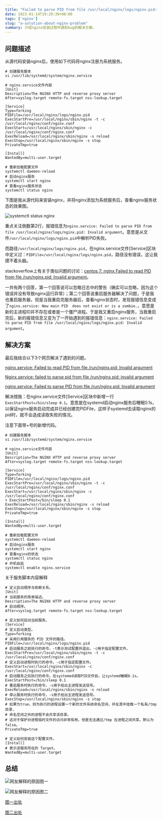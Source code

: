 ```yaml
---
title: "Failed to parse PID from file /usr/local/nginx/logs/nginx.pid: Invalid argument的解决方案"
date: 2023-01-14T19:29:39+08:00
tags: ['nginx']
slug: "a-solution-about-nginx-problem"
summary: 介绍nginx安装过程中遇到bug的解决方案。
---
```


## 问题描述

从源代码安装nginx后，使用如下代码将nginx注册为系统服务。

```shell
# 创建服务脚本
vi /usr/lib/systemd/system/nginx.service 

# nginx.service文件内容
[Unit]
Description=The NGINX HTTP and reverse proxy server
After=syslog.target remote-fs.target nss-lookup.target

[Service]
Type=forking
PIDFile=/usr/local/nginx/logs/nginx.pid
ExecStartPre=/usr/local/nginx/sbin/nginx -t -c /usr/local/nginx/conf/nginx.conf
ExecStart=/usr/local/nginx/sbin/nginx -c /usr/local/nginx/conf/nginx.conf
ExecReload=/usr/local/nginx/sbin/nginx -s reload
ExecStop=/usr/local/nginx/sbin/nginx -s stop
PrivateTmp=true

[Install]
WantedBy=multi-user.target

# 重新加载配置文件
systemctl daemon-reload
# 启动nginx服务
systemctl start nginx
# 查看nginx服务状态
systemctl status nginx
```

下图是我从源代码来安装nginx，并将nginx添加为系统服务后，查看nginx服务状态的效果图。

![systemctl status nginx](https://vip2.loli.io/2023/01/14/waiVO5Il7BftTKm.webp)

重点关注倒数第2行，报错信息为`nginx.service: Failed to parse PID from file /usr/local/nginx/logs/nginx.pid: Invalid argument`。意思是从文件`/usr/local/nginx/logs/nginx.pid`中解析PID失败。

而路径`/usr/local/nginx/logs/nginx.pid`，在nginx.service文件[Service]区块中定义过：`PIDFile=/usr/local/nginx/logs/nginx.pid`，路径没有错误，这让我摸不着头脑。

stackoverflow上有关于类似问题的讨论：[centos 7: nginx Failed to read PID from file /run/nginx.pid: Invalid argument](https://stackoverflow.com/questions/42544702/centos-7-nginx-failed-to-read-pid-from-file-run-nginx-pid-invalid-argument)。

一共有两个回答，第一个回答说可以忽略日志中的警告（确实可以忽略，因为这个错误并没有导致nginx运行异常）；第二个回答说重启服务器解决了问题，于是我也重启服务器，但是当我重启完服务器后，查看nginx状态时，发现报错信息变成了`nginx.service: New main PID  does not exist or is a zombie.`，意思是新的主进程ID并不存在或者是一个僵尸进程。于是我又重启nginx服务，当我重启完后，新的报错信息又变为了一开始遇到的报错信息：`nginx.service: Failed to parse PID from file /usr/local/nginx/logs/nginx.pid: Invalid argument`。



## 解决方案

最后我结合以下3个网页解决了遇到的问题。

[nginx.service: Failed to read PID from file /run/nginx.pid: Invalid argument](https://bugs.launchpad.net/ubuntu/+source/nginx/+bug/1581864)

[Nginx.service: failed to parse pid from file /run/nginx.pid: invalid argument](https://kodlogs.net/725/nginx-service-failed-to-parse-pid-from-file-run-nginx-pid-invalid-argument)

[nginx.service: Failed to parse PID from file /run/nginx.pid: Invalid argument](https://zhidao.baidu.com/question/720160621097785285.html)

解决措施：在nginx.service文件[Service]区块中新增一行`ExecStartPost=/bin/sleep 0.1`。意思是在systemd启动nginx服务后睡眠0.1s，以保证nginx服务启动完成并已经创建完PIDFile，这样子systemd去读取nginx的pid时，就不会造成读取失败的情况。

注意下面带+号的新增代码。

```shell
# 创建服务脚本
vi /usr/lib/systemd/system/nginx.service 

# nginx.service文件内容
[Unit]
Description=The NGINX HTTP and reverse proxy server
After=syslog.target remote-fs.target nss-lookup.target

[Service]
Type=forking
PIDFile=/usr/local/nginx/logs/nginx.pid
ExecStartPre=/usr/local/nginx/sbin/nginx -t -c /usr/local/nginx/conf/nginx.conf
ExecStart=/usr/local/nginx/sbin/nginx -c /usr/local/nginx/conf/nginx.conf
+ ExecStartPost=/bin/sleep 0.1
ExecReload=/usr/local/nginx/sbin/nginx -s reload
ExecStop=/usr/local/nginx/sbin/nginx -s stop
PrivateTmp=true

[Install]
WantedBy=multi-user.target

# 重新加载配置文件
systemctl daemon-reload
# 启动nginx服务
systemctl start nginx
# 查看nginx的状态
systemctl status nginx
# 开机自启
systemctl enable nginx.service
```

关于服务脚本内容解释

```shell
# 定义启动顺序与依赖关系。
[Unit]
# 当前服务的简单描述。
Description=The NGINX HTTP and reverse proxy server
# 启动顺序。
After=syslog.target remote-fs.target nss-lookup.target

# 定义如何启动当前服务。
[Service]
# 定义启动类型。
Type=forking
# 采用引用服务的 PID 文件的路径。
PIDFile=/usr/local/nginx/logs/nginx.pid
# 启动服务之前执行的命令，-t表示测试配置并退出，-c用于指定配置文件。
ExecStartPre=/usr/local/nginx/sbin/nginx -t -c /usr/local/nginx/conf/nginx.conf
# 定义启动进程时执行的命令，-c用于指定配置文件。
ExecStart=/usr/local/nginx/sbin/nginx -c /usr/local/nginx/conf/nginx.conf
# 启动服务之后执行的命令，在systemed读取PID文件前，让systemd睡眠0.1s。
ExecStartPost=/bin/sleep 0.1
# 重启服务时执行的命令，-s用于给出主进程发送信号。
ExecReload=/usr/local/nginx/sbin/nginx -s reload
# 停止服务时执行的命令，-s用于给出主进程发送信号。
ExecStop=/usr/local/nginx/sbin/nginx -s stop
# 如果为true，则为执行的进程设置一个新的文件系统命名空间，并在其中挂载一个私有/tmp 目录，
# 命名空间之外的进程不会共享该目录。
# 这对于保护对进程临时文件的访问非常有用，但是无法通过/tmp 在进程之间共享。默认为 false。
PrivateTmp=true

# 定义如何安装这个配置文件。
[Install]
# 表示该服务所在的 Target。
WantedBy=multi-user.target
```



## 总结

![网友解释的原因图一](https://vip2.loli.io/2023/01/14/JFTQc74fLC6luxo.webp)

![网友解释的原因图二](https://vip2.loli.io/2023/01/14/S1p3kh5MqzujQFZ.webp)

[图一出处](https://zhidao.baidu.com/question/720160621097785285.html)

[图二出处](https://bugs.launchpad.net/ubuntu/+source/nginx/+bug/1581864)

